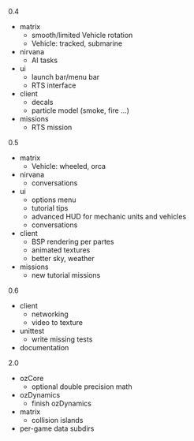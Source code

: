 0.4

- matrix
    * smooth/limited Vehicle rotation
    * Vehicle: tracked, submarine
- nirvana
    * AI tasks
- ui
    * launch bar/menu bar
    * RTS interface
- client
    * decals
    * particle model (smoke, fire ...)
- missions
    * RTS mission

0.5

- matrix
    * Vehicle: wheeled, orca
- nirvana
    * conversations
- ui
    * options menu
    * tutorial tips
    * advanced HUD for mechanic units and vehicles
    * conversations
- client
    * BSP rendering per partes
    * animated textures
    * better sky, weather
- missions
    * new tutorial missions

0.6

- client
    * networking
    * video to texture
- unittest
    * write missing tests
- documentation

2.0

- ozCore
    * optional double precision math
- ozDynamics
    * finish ozDynamics
- matrix
    * collision islands
- per-game data subdirs
